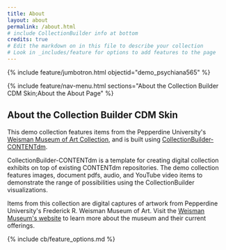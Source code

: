 ```yaml
---
title: About
layout: about
permalink: /about.html
# include CollectionBuilder info at bottom
credits: true
# Edit the markdown on in this file to describe your collection
# Look in _includes/feature for options to add features to the page
---
```


{% include feature/jumbotron.html objectid="demo_psychiana565" %}

{% include feature/nav-menu.html sections="About the Collection Builder CDM Skin;About the About Page" %}

## About the Collection Builder CDM Skin

This demo collection features items from the Pepperdine University's [Weisman Museum of Art Collection](https://cdm15730.contentdm.oclc.org/digital/collection/p15730coll35), and is built using [CollectionBuilder-CONTENTdm](https://github.com/CollectionBuilder/collectionbuilder-contentdm).

CollectionBuilder-CONTENTdm is a template for creating digital collection exhibits on top of existing CONTENTdm repositories. 
The demo collection features images, document pdfs, audio, and YouTube video items to demonstrate the range of possibilities using the CollectionBuilder visualizations.

Items from this collection are digital captures of artwork from Pepperdine University's Frederick R. Weisman Museum of Art. 
Visit the [Weisman Museum's website](https://arts.pepperdine.edu/museum/) to learn more about the museum and their current offerings.

<!-- IMPORTANT!!! DELETE everything below this comment (and this comment) when you are finished editing this page for your collection. The included file below includes instructions for inserting features into your about page. They will show up on your collection's about page until you delete it.  -->
{% include cb/feature_options.md %}
